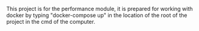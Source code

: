 This project is for the performance module, it is prepared for working with docker by typing "docker-compose up" in the location of the root of the project in the cmd of the computer.
